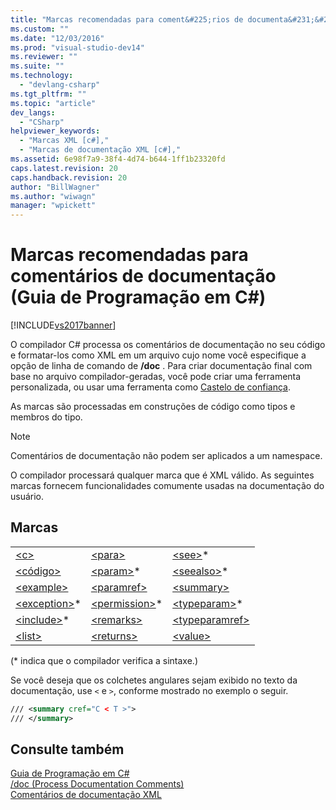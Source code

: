 ```yaml
---
title: "Marcas recomendadas para coment&#225;rios de documenta&#231;&#227;o (Guia de Programa&#231;&#227;o em C#) | Microsoft Docs"
ms.custom: ""
ms.date: "12/03/2016"
ms.prod: "visual-studio-dev14"
ms.reviewer: ""
ms.suite: ""
ms.technology: 
  - "devlang-csharp"
ms.tgt_pltfrm: ""
ms.topic: "article"
dev_langs: 
  - "CSharp"
helpviewer_keywords: 
  - "Marcas XML [c#],"
  - "Marcas de documentação XML [c#],"
ms.assetid: 6e98f7a9-38f4-4d74-b644-1ff1b23320fd
caps.latest.revision: 20
caps.handback.revision: 20
author: "BillWagner"
ms.author: "wiwagn"
manager: "wpickett"
---
```

# Marcas recomendadas para coment&#225;rios de documenta&#231;&#227;o (Guia de Programa&#231;&#227;o em C#)
[!INCLUDE[vs2017banner](../../../csharp/includes/vs2017banner.md)]

O compilador C\# processa os comentários de documentação no seu código e formatar\-los como XML em um arquivo cujo nome você especifique a opção de linha de comando de **\/doc** .  Para criar documentação final com base no arquivo compilador\-geradas, você pode criar uma ferramenta personalizada, ou usar uma ferramenta como [Castelo de confiança](http://shfb.codeplex.com/).  
  
 As marcas são processadas em construções de código como tipos e membros do tipo.  
  
> [!NOTE]
>  Comentários de documentação não podem ser aplicados a um namespace.  
  
 O compilador processará qualquer marca que é XML válido.  As seguintes marcas fornecem funcionalidades comumente usadas na documentação do usuário.  
  
## Marcas  
  
||||  
|-|-|-|  
|[\<c\>](../../../csharp/programming-guide/xmldoc/code-inline.md)|[\<para\>](../../../csharp/programming-guide/xmldoc/para.md)|[\<see\>](../../../csharp/programming-guide/xmldoc/see.md)\*|  
|[\<código\>](../../../csharp/programming-guide/xmldoc/code.md)|[\<param\>](../../../csharp/programming-guide/xmldoc/param.md)\*|[\<seealso\>](../../../csharp/programming-guide/xmldoc/seealso.md)\*|  
|[\<example\>](../../../csharp/programming-guide/xmldoc/example.md)|[\<paramref\>](../../../csharp/programming-guide/xmldoc/paramref.md)|[\<summary\>](../Topic/%3Csummary%3E%20\(C%23%20Programming%20Guide\).md)|  
|[\<exception\>](../../../csharp/programming-guide/xmldoc/exception.md)\*|[\<permission\>](../../../csharp/programming-guide/xmldoc/permission.md)\*|[\<typeparam\>](../../../csharp/programming-guide/xmldoc/typeparam.md)\*|  
|[\<include\>](../../../csharp/programming-guide/xmldoc/include.md)\*|[\<remarks\>](../../../csharp/programming-guide/xmldoc/remarks.md)|[\<typeparamref\>](../Topic/%3Ctypeparamref%3E%20\(C%23%20Programming%20Guide\).md)|  
|[\<list\>](../../../csharp/programming-guide/xmldoc/list.md)|[\<returns\>](../../../csharp/programming-guide/xmldoc/returns.md)|[\<value\>](../../../csharp/programming-guide/xmldoc/value.md)|  
  
 \(\* indica que o compilador verifica a sintaxe.\)  
  
 Se você deseja que os colchetes angulares sejam exibido no texto da documentação, use `<` e `>`, conforme mostrado no exemplo o seguir.  
  
```xml  
/// <summary cref="C < T >">  
/// </summary>  
```  
  
## Consulte também  
 [Guia de Programação em C\#](../../../csharp/programming-guide/index.md)   
 [\/doc \(Process Documentation Comments\)](../../../csharp/language-reference/compiler-options/doc-compiler-option.md)   
 [Comentários de documentação XML](../../../csharp/programming-guide/xmldoc/xml-documentation-comments.md)